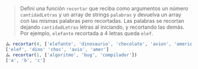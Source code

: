 > Definí una función `recortar` que reciba como argumentos un número `cantidadLetras` y un array de strings `palabras` y devuelva un array con las mismas palabras pero recortadas. Las palabras se recortan dejando `cantidadLetras` letras al iniciando, y recortando las demás. Por ejemplo, `elefante` recortada a 4 letras queda `elef`.
>
```javascript
ム recortar(4, ['elefante', 'dinosaurio', 'chocolate', 'avion', 'america'])
['elef', 'dino' 'choc', 'avio', 'amer']
ム recortar(1, ['algoritmo', 'bug', 'compilador'])
['a', 'b', 'c']
```